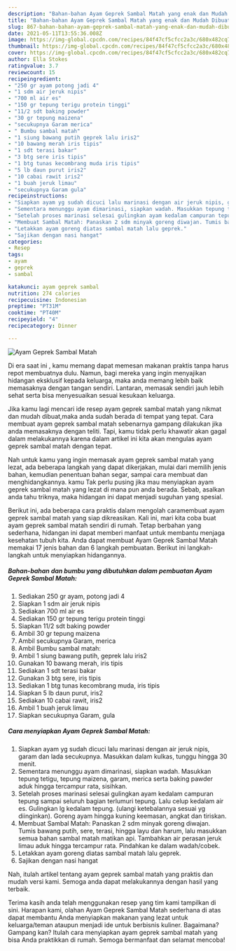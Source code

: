 ```yaml
---
description: "Bahan-bahan Ayam Geprek Sambal Matah yang enak dan Mudah Dibuat"
title: "Bahan-bahan Ayam Geprek Sambal Matah yang enak dan Mudah Dibuat"
slug: 867-bahan-bahan-ayam-geprek-sambal-matah-yang-enak-dan-mudah-dibuat
date: 2021-05-11T13:55:36.008Z
image: https://img-global.cpcdn.com/recipes/84f47cf5cfcc2a3c/680x482cq70/ayam-geprek-sambal-matah-foto-resep-utama.jpg
thumbnail: https://img-global.cpcdn.com/recipes/84f47cf5cfcc2a3c/680x482cq70/ayam-geprek-sambal-matah-foto-resep-utama.jpg
cover: https://img-global.cpcdn.com/recipes/84f47cf5cfcc2a3c/680x482cq70/ayam-geprek-sambal-matah-foto-resep-utama.jpg
author: Ella Stokes
ratingvalue: 3.7
reviewcount: 15
recipeingredient:
- "250 gr ayam potong jadi 4"
- "1 sdm air jeruk nipis"
- "700 ml air es"
- "150 gr tepung terigu protein tinggi"
- "11/2 sdt baking powder"
- "30 gr tepung maizena"
- "secukupnya Garam merica"
- " Bumbu sambal matah"
- "1 siung bawang putih geprek lalu iris2"
- "10 bawang merah iris tipis"
- "1 sdt terasi bakar"
- "3 btg sere iris tipis"
- "1 btg tunas kecombrang muda iris tipis"
- "5 lb daun purut iris2"
- "10 cabai rawit iris2"
- "1 buah jeruk limau"
- "secukupnya Garam gula"
recipeinstructions:
- "Siapkan ayam yg sudah dicuci lalu marinasi dengan air jeruk nipis, garam dan lada secukupnya. Masukkan dalam kulkas, tunggu hingga 30 menit."
- "Sementara menunggu ayam dimarinasi, siapkan wadah. Masukkan tepung tetigu, tepung maizena, garam, merica serta baking pawder aduk hingga tercampur rata, sisihkan."
- "Setelah proses marinasi selesai gulingkan ayam kedalam campuran tepung sampai seluruh bagian terlumuri tepung. Lalu celup kedalam air es. Gulingkan lg kedalam tepung. (ulangi ketebalannya sesuai yg diinginkan). Goreng ayam hingga kuning keemasan, angkat dan tiriskan."
- "Membuat Sambal Matah: Panaskan 2 sdm minyak goreng diwajan. Tumis bawang putih, sere, terasi, hingga layu dan harum, lalu masukkan semua bahan sambal matah matikan api. Tambahkan air perasan jeruk limau aduk hingga tercampur rata. Pindahkan ke dalam wadah/cobek."
- "Letakkan ayam goreng diatas sambal matah lalu geprek."
- "Sajikan dengan nasi hangat"
categories:
- Resep
tags:
- ayam
- geprek
- sambal

katakunci: ayam geprek sambal 
nutrition: 274 calories
recipecuisine: Indonesian
preptime: "PT31M"
cooktime: "PT40M"
recipeyield: "4"
recipecategory: Dinner

---
```



![Ayam Geprek Sambal Matah](https://img-global.cpcdn.com/recipes/84f47cf5cfcc2a3c/680x482cq70/ayam-geprek-sambal-matah-foto-resep-utama.jpg)

Di era  saat ini , kamu memang dapat memesan makanan praktis tanpa harus repot membuatnya dulu. Namun, bagi mereka yang ingin menyajikan hidangan eksklusif kepada keluarga, maka anda memang lebih baik memasaknya dengan tangan sendiri. Lantaran, memasak sendiri jauh lebih sehat serta bisa menyesuaikan sesuai kesukaan keluarga.

Jika kamu lagi mencari ide resep ayam geprek sambal matah yang nikmat dan mudah dibuat,maka anda sudah berada di tempat yang tepat. Cara membuat ayam geprek sambal matah  sebenarnya gampang dilakukan jika anda memasaknya dengan teliti. Tapi, kamu tidak perlu khawatir akan gagal dalam melakukannya 
karena dalam artikel ini kita akan mengulas ayam geprek sambal matah dengan tepat.  



Nah untuk kamu yang ingin memasak ayam geprek sambal matah yang lezat, ada beberapa langkah yang dapat dikerjakan, mulai dari memilih jenis bahan, kemudian penentuan bahan segar, sampai cara membuat dan menghidangkannya. kamu Tak perlu pusing jika mau menyiapkan ayam geprek sambal matah yang lezat di mana pun anda berada. Sebab, asalkan anda  tahu triknya, maka hidangan ini dapat menjadi suguhan yang spesial.

Berikut ini, ada beberapa cara praktis  dalam mengolah caramembuat ayam geprek sambal matah yang siap dikreasikan. Kali ini, mari kita coba buat ayam geprek sambal matah sendiri di rumah. Tetap berbahan yang sederhana, hidangan ini dapat memberi manfaat untuk membantu menjaga kesehatan tubuh kita. Anda dapat membuat Ayam Geprek Sambal Matah memakai 17 jenis bahan dan 6 langkah pembuatan. Berikut ini langkah-langkah untuk menyiapkan hidangannya.

<!--inarticleads1-->

##### Bahan-bahan dan bumbu yang dibutuhkan dalam pembuatan Ayam Geprek Sambal Matah:

1. Sediakan 250 gr ayam, potong jadi 4
1. Siapkan 1 sdm air jeruk nipis
1. Sediakan 700 ml air es
1. Sediakan 150 gr tepung terigu protein tinggi
1. Siapkan 11/2 sdt baking powder
1. Ambil 30 gr tepung maizena
1. Ambil secukupnya Garam, merica
1. Ambil  Bumbu sambal matah:
1. Ambil 1 siung bawang putih, geprek lalu iris2
1. Gunakan 10 bawang merah, iris tipis
1. Sediakan 1 sdt terasi bakar
1. Gunakan 3 btg sere, iris tipis
1. Sediakan 1 btg tunas kecombrang muda, iris tipis
1. Siapkan 5 lb daun purut, iris2
1. Sediakan 10 cabai rawit, iris2
1. Ambil 1 buah jeruk limau
1. Siapkan secukupnya Garam, gula




<!--inarticleads2-->

##### Cara menyiapkan Ayam Geprek Sambal Matah:

1. Siapkan ayam yg sudah dicuci lalu marinasi dengan air jeruk nipis, garam dan lada secukupnya. Masukkan dalam kulkas, tunggu hingga 30 menit.
1. Sementara menunggu ayam dimarinasi, siapkan wadah. Masukkan tepung tetigu, tepung maizena, garam, merica serta baking pawder aduk hingga tercampur rata, sisihkan.
1. Setelah proses marinasi selesai gulingkan ayam kedalam campuran tepung sampai seluruh bagian terlumuri tepung. Lalu celup kedalam air es. Gulingkan lg kedalam tepung. (ulangi ketebalannya sesuai yg diinginkan). Goreng ayam hingga kuning keemasan, angkat dan tiriskan.
1. Membuat Sambal Matah: Panaskan 2 sdm minyak goreng diwajan. Tumis bawang putih, sere, terasi, hingga layu dan harum, lalu masukkan semua bahan sambal matah matikan api. Tambahkan air perasan jeruk limau aduk hingga tercampur rata. Pindahkan ke dalam wadah/cobek.
1. Letakkan ayam goreng diatas sambal matah lalu geprek.
1. Sajikan dengan nasi hangat




Nah, itulah artikel tentang  ayam geprek sambal matah  yang praktis dan mudah versi kami. Semoga anda dapat melakukannya dengan hasil yang terbaik. 

Terima kasih anda telah menggunakan resep yang tim kami tampilkan di sini. Harapan kami, olahan  Ayam Geprek Sambal Matah sederhana di atas dapat membantu Anda menyiapkan makanan yang lezat untuk keluarga/teman ataupun menjadi ide untuk berbisnis kuliner. Bagaimana? Gampang kan? Itulah cara menyiapkan ayam geprek sambal matah yang bisa Anda praktikkan di rumah. Semoga bermanfaat dan selamat mencoba!

